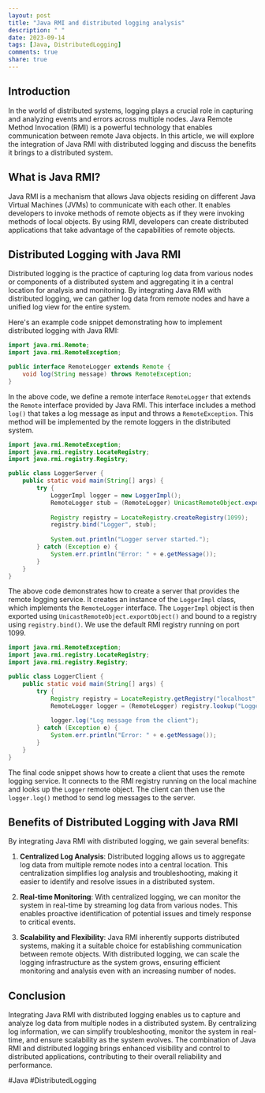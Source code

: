 ```yaml
---
layout: post
title: "Java RMI and distributed logging analysis"
description: " "
date: 2023-09-14
tags: [Java, DistributedLogging]
comments: true
share: true
---
```


## Introduction

In the world of distributed systems, logging plays a crucial role in capturing and analyzing events and errors across multiple nodes. Java Remote Method Invocation (RMI) is a powerful technology that enables communication between remote Java objects. In this article, we will explore the integration of Java RMI with distributed logging and discuss the benefits it brings to a distributed system.

## What is Java RMI?

Java RMI is a mechanism that allows Java objects residing on different Java Virtual Machines (JVMs) to communicate with each other. It enables developers to invoke methods of remote objects as if they were invoking methods of local objects. By using RMI, developers can create distributed applications that take advantage of the capabilities of remote objects.

## Distributed Logging with Java RMI

Distributed logging is the practice of capturing log data from various nodes or components of a distributed system and aggregating it in a central location for analysis and monitoring. By integrating Java RMI with distributed logging, we can gather log data from remote nodes and have a unified log view for the entire system.

Here's an example code snippet demonstrating how to implement distributed logging with Java RMI:

```java
import java.rmi.Remote;
import java.rmi.RemoteException;

public interface RemoteLogger extends Remote {
    void log(String message) throws RemoteException;
}
```

In the above code, we define a remote interface `RemoteLogger` that extends the `Remote` interface provided by Java RMI. This interface includes a method `log()` that takes a log message as input and throws a `RemoteException`. This method will be implemented by the remote loggers in the distributed system.

```java
import java.rmi.RemoteException;
import java.rmi.registry.LocateRegistry;
import java.rmi.registry.Registry;

public class LoggerServer {
    public static void main(String[] args) {
        try {
            LoggerImpl logger = new LoggerImpl();
            RemoteLogger stub = (RemoteLogger) UnicastRemoteObject.exportObject(logger, 0);
            
            Registry registry = LocateRegistry.createRegistry(1099);
            registry.bind("Logger", stub);
            
            System.out.println("Logger server started.");
        } catch (Exception e) {
            System.err.println("Error: " + e.getMessage());
        }
    }
}
```

The above code demonstrates how to create a server that provides the remote logging service. It creates an instance of the `LoggerImpl` class, which implements the `RemoteLogger` interface. The `LoggerImpl` object is then exported using `UnicastRemoteObject.exportObject()` and bound to a registry using `registry.bind()`. We use the default RMI registry running on port 1099.

```java
import java.rmi.RemoteException;
import java.rmi.registry.LocateRegistry;
import java.rmi.registry.Registry;

public class LoggerClient {
    public static void main(String[] args) {
        try {
            Registry registry = LocateRegistry.getRegistry("localhost", 1099);
            RemoteLogger logger = (RemoteLogger) registry.lookup("Logger");
            
            logger.log("Log message from the client");
        } catch (Exception e) {
            System.err.println("Error: " + e.getMessage());
        }
    }
}
```

The final code snippet shows how to create a client that uses the remote logging service. It connects to the RMI registry running on the local machine and looks up the `Logger` remote object. The client can then use the `logger.log()` method to send log messages to the server.

## Benefits of Distributed Logging with Java RMI

By integrating Java RMI with distributed logging, we gain several benefits:

1. **Centralized Log Analysis**: Distributed logging allows us to aggregate log data from multiple remote nodes into a central location. This centralization simplifies log analysis and troubleshooting, making it easier to identify and resolve issues in a distributed system.

2. **Real-time Monitoring**: With centralized logging, we can monitor the system in real-time by streaming log data from various nodes. This enables proactive identification of potential issues and timely response to critical events.

3. **Scalability and Flexibility**: Java RMI inherently supports distributed systems, making it a suitable choice for establishing communication between remote objects. With distributed logging, we can scale the logging infrastructure as the system grows, ensuring efficient monitoring and analysis even with an increasing number of nodes.

## Conclusion

Integrating Java RMI with distributed logging enables us to capture and analyze log data from multiple nodes in a distributed system. By centralizing log information, we can simplify troubleshooting, monitor the system in real-time, and ensure scalability as the system evolves. The combination of Java RMI and distributed logging brings enhanced visibility and control to distributed applications, contributing to their overall reliability and performance.

\#Java #DistributedLogging